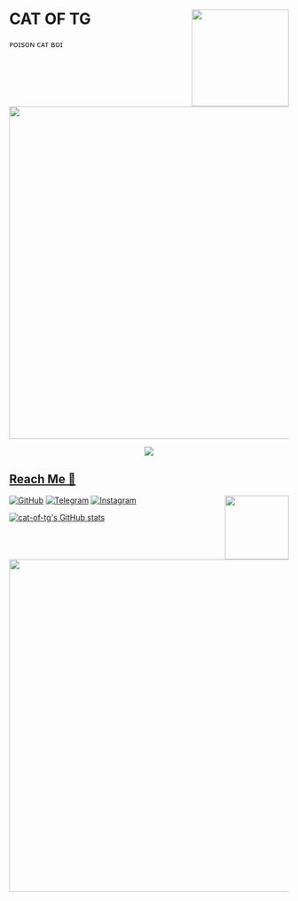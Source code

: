 # CAT OF TG <img src = https://gifdownload.net/wp-content/uploads/2019/01/dancing-anime-gif-transparent-6.gif width = 175 align = "right"> 


ᴘᴏɪsᴏɴ ᴄᴀᴛ ʙᴏɪ


 <img src = https://im6.ezgif.com/tmp/ezgif-6-525a11922897.gif width = 600 align = "center">

<a href="https://t.me/Ok_bie_bot">
<p align="center">
  <img src="https://telegra.ph/file/4d554d23a647e7af33d3c.jpg">
</p>



##  Reach Me 💙

<img src = https://thumbs.gfycat.com/SimilarDistortedHuman-size_restricted.gif width = 115 align = "right">

[![GitHub](https://img.shields.io/badge/github-%23121011.svg?style=for-the-badge&logo=github&logoColor=white)](https://github.com/Cat-of-Tg)
 [![Telegram](https://img.shields.io/badge/Telegram-2CA5E0?style=for-the-badge&logo=telegram&logoColor=white)](https://t.me/ok_bie_bot)
[![Instagram](https://img.shields.io/badge/INSTAGRAM-%23E4405F.svg?style=for-the-badge&logo=Instagram&logoColor=white)](https://instagram.com/_cat_boi._)



 
 [![cat-of-tg's GitHub stats](https://github-readme-stats.vercel.app/api?username=Cat-of-tg&theme=chartreuse-dark&show_icons=true)](https://github.com/cat-of-tg/github-readme-stats)




<img src = https://i.pinimg.com/originals/e9/ea/34/e9ea347d7bc199e10ac7f1592ce8abe5.gif width = 600 align="centre">



